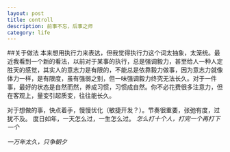 ```yaml
---
layout: post
title: controll
description: 前事不忘，后事之师
category: life
---
```

##关于做法
 本来想用执行力来表达，但我觉得执行力这个词太抽象，太笼统。最近我看到一个新的看法，以前对于某事的执行，总是强调毅力，甚至给人一种人定胜天的感觉，其实人的意志力是有限的，不能总是依靠毅力做事，因为意志力就像体力一样，是有限度，虽有强弱之别，但一味强调毅力终究无法长久。对于一件事，最好的状态是自然而然，养成习惯，习惯成自然。你不必花费很多注意力，但在客观上，量变引起质变，往往能长久。

对于想做的事，快点着手，慢慢优化（敏捷开发？）。节奏很重要，张弛有度，过犹不及。
度日如年，一天怎么过，一生怎么过。
*怎么打十个人，打完一个再打下一个*

_一万年太久，只争朝夕_